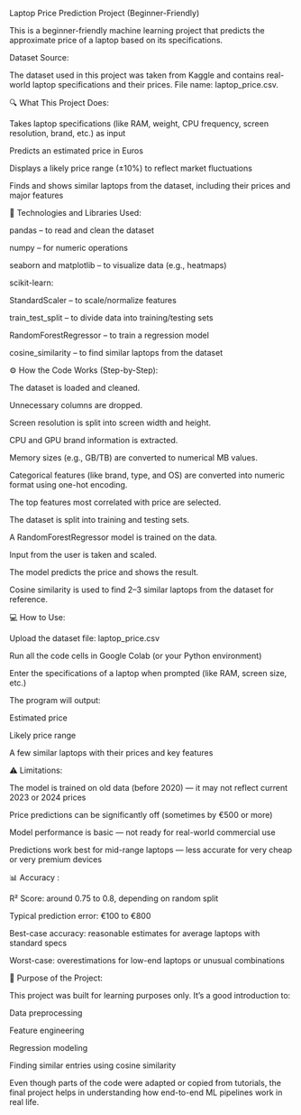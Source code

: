 Laptop Price Prediction Project (Beginner-Friendly)

This is a beginner-friendly machine learning project that predicts the approximate price of a laptop based on its specifications.


Dataset Source:

The dataset used in this project was taken from Kaggle and contains real-world laptop specifications and their prices. File name: laptop_price.csv.


🔍 What This Project Does:

Takes laptop specifications (like RAM, weight, CPU frequency, screen resolution, brand, etc.) as input

Predicts an estimated price in Euros

Displays a likely price range (±10%) to reflect market fluctuations

Finds and shows similar laptops from the dataset, including their prices and major features


🧰 Technologies and Libraries Used:

pandas – to read and clean the dataset

numpy – for numeric operations

seaborn and matplotlib – to visualize data (e.g., heatmaps)

scikit-learn:

StandardScaler – to scale/normalize features

train_test_split – to divide data into training/testing sets

RandomForestRegressor – to train a regression model

cosine_similarity – to find similar laptops from the dataset


⚙️ How the Code Works (Step-by-Step):

The dataset is loaded and cleaned.

Unnecessary columns are dropped.

Screen resolution is split into screen width and height.

CPU and GPU brand information is extracted.

Memory sizes (e.g., GB/TB) are converted to numerical MB values.

Categorical features (like brand, type, and OS) are converted into numeric format using one-hot encoding.

The top features most correlated with price are selected.

The dataset is split into training and testing sets.

A RandomForestRegressor model is trained on the data.

Input from the user is taken and scaled.

The model predicts the price and shows the result.

Cosine similarity is used to find 2–3 similar laptops from the dataset for reference.


💻 How to Use:

Upload the dataset file: laptop_price.csv

Run all the code cells in Google Colab (or your Python environment)

Enter the specifications of a laptop when prompted (like RAM, screen size, etc.)

The program will output:

Estimated price

Likely price range

A few similar laptops with their prices and key features


⚠️ Limitations:

The model is trained on old data (before 2020) — it may not reflect current 2023 or 2024 prices

Price predictions can be significantly off (sometimes by €500 or more)

Model performance is basic — not ready for real-world commercial use

Predictions work best for mid-range laptops — less accurate for very cheap or very premium devices


📊 Accuracy :

R² Score: around 0.75 to 0.8, depending on random split

Typical prediction error: €100 to €800

Best-case accuracy: reasonable estimates for average laptops with standard specs

Worst-case: overestimations for low-end laptops or unusual combinations


🎯 Purpose of the Project:

This project was built for learning purposes only. It’s a good introduction to:

Data preprocessing

Feature engineering

Regression modeling

Finding similar entries using cosine similarity


Even though parts of the code were adapted or copied from tutorials, the final project helps in understanding how end-to-end ML pipelines work in real life.
